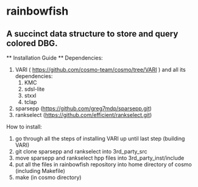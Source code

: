 # rainbowfish

## A succinct data structure to store and query colored DBG.

** Installation Guide **
Dependencies:
1. VARI ( https://github.com/cosmo-team/cosmo/tree/VARI ) and all its dependencies:
	1. KMC
	2. sdsl-lite
	3. stxxl
	4. tclap
2. sparsepp (https://github.com/greg7mdp/sparsepp.git)
3. rankselect (https://github.com/efficient/rankselect.git)

How to install:
1. go through all the steps of installing VARI up until last step (building VARI)
2. git clone sparsepp and rankselect into 3rd_party_src
3. move sparsepp and rankselect hpp files into 3rd_party_inst/include
4. put all the files in rainbowfish repository into home directory of cosmo (including Makefile)
5. make (in cosmo directory)

